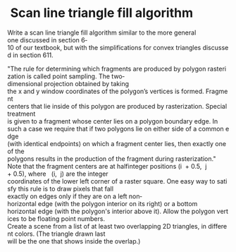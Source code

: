 #  Scan line triangle fill algorithm

Write a scan line triangle fill algorithm similar to the more general one discussed in section 6­10 of our textbook, but with the simplifications for convex triangles discussed in section 6­11. 

"The rule for determining which fragments are produced by polygon rasterization is called point sampling. The two­dimensional projection obtained by taking the x and y window coordinates of the polygon’s vertices is formed. Fragment centers that lie inside of this polygon are produced by rasterization. Special treatment is given to a fragment whose center lies on a polygon boundary edge. In such a case we require that if two polygons lie on either side of a common edge (with identical endpoints) on which a fragment center lies, then exactly one of the polygons results in the production of the fragment during rasterization." Note that the fragment centers are at half­integer positions (i  + 0.5,  j  + 0.5), where   (i,  j) are the integer coordinates of the lower left corner of a raster square. One easy way to satisfy this rule is to draw pixels that fall exactly on edges only if they are on a left non­horizontal edge (with the polygon interior on its right) or a bottom horizontal edge (with the polygon's interior above it). Allow the polygon vertices to be floating point numbers. Create a scene from a list of at least two overlapping 2D triangles, in different colors. (The triangle drawn last will be the one that shows inside the overlap.)